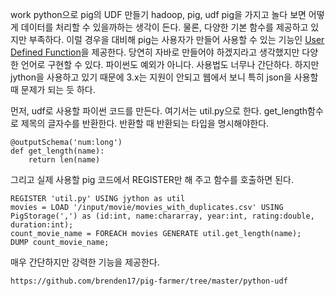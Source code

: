 work
python으로 pig의 UDF 만들기
hadoop, pig, udf
pig을 가지고 놀다 보면 어떻게 데이터를 처리할 수 있을까하는 생각이 든다.
물론, 다양한 기본 함수를 제공하고 있지만 부족하다. 이럴 경우을 대비해 pig는 사용자가 만들어 사용할 수 있는 기능인 [User Defined Function](http://pig.apache.org/docs/r0.12.0/udf.html)을 제공한다.
당연히 자바로 만들어야 하겠지라고 생각했지만 다양한 언어로 구현할 수 있다. 파이썬도 예외가 아니다.
사용법도 너무나 간단하다. 하지만 jython을 사용하고 있기 때문에 3.x는 지원이 안되고 웹에서 보니 특히 json을 사용할 때 문제가 되는 듯 하다.

먼저, udf로 사용할 파이썬 코드를 만든다. 여기서는 util.py으로 한다.
get_length함수로 제목의 글자수를 반환한다. 반환할 때 반환되는 타입을 명시해야한다.


    @outputSchema('num:long')
    def get_length(name):
        return len(name) 

그리고 실제 사용할 pig 코드에서 REGISTER만 해 주고 함수를 호출하면 된다.

    REGISTER 'util.py' USING jython as util
    movies = LOAD '/input/movie/movies_with_duplicates.csv' USING PigStorage(',') as (id:int, name:chararray, year:int, rating:double, duration:int);
    count_movie_name = FOREACH movies GENERATE util.get_length(name);
    DUMP count_movie_name;

매우 간단하지만 강력한 기능을 제공한다.

    https://github.com/brenden17/pig-farmer/tree/master/python-udf

